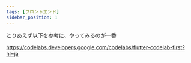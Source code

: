 ```yaml
---
tags: [フロントエンド]
sidebar_position: 1
---
```


とりあえず以下を参考に、やってみるのが一番

https://codelabs.developers.google.com/codelabs/flutter-codelab-first?hl=ja
